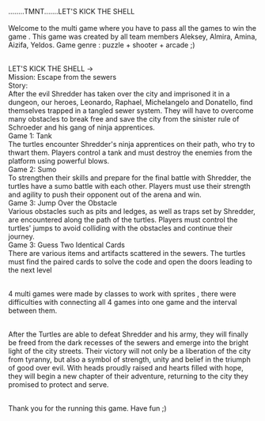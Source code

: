 ........TMNT.......LET'S KICK THE SHELL<br>
<INTRODUCTION><br>
Welcome to the multi game where you have to pass all the games to win the game . This game was created by all team members Aleksey, Almira, Amina, Aizifa, Yeldos.
Game genre : puzzle + shooter + arcade ;)<br>

<DESCRIPTION><br>
LET'S KICK THE SHELL -> <br>
Mission: Escape from the sewers<br>
Story:<br>
After the evil Shredder has taken over the city and imprisoned it in a dungeon, our heroes, Leonardo, Raphael, Michelangelo and Donatello, find themselves trapped in a tangled sewer system. They will have to overcome many obstacles to break free and save the city from the sinister rule of Schroeder and his gang of ninja apprentices.<br>
Game 1: Tank<br>
The turtles encounter Shredder's ninja apprentices on their path, who try to thwart them. Players control a tank and must destroy the enemies from the platform using powerful blows.<br>
Game 2: Sumo<br>
To strengthen their skills and prepare for the final battle with Shredder, the turtles have a sumo battle with each other. Players must use their strength and agility to push their opponent out of the arena and win.<br>
Game 3: Jump Over the Obstacle<br>
Various obstacles such as pits and ledges, as well as traps set by Shredder, are encountered along the path of the turtles. Players must control the turtles' jumps to avoid colliding with the obstacles and continue their journey.<br>
Game 3: Guess Two Identical Cards<br>
There are various items and artifacts scattered in the sewers. The turtles must find the paired cards to solve the code and open the doors leading to the next level<br>

<GAME OPTIONS><br>
4 multi games were made by classes to work with sprites , there were difficulties with connecting all 4 games into one game and the interval between them.<br>


<CONCLUSION><br>
After the Turtles are able to defeat Shredder and his army, they will finally be freed from the dark recesses of the sewers and emerge into the bright light of the city streets. Their victory will not only be a liberation of the city from tyranny, but also a symbol of strength, unity and belief in the triumph of good over evil. With heads proudly raised and hearts filled with hope, they will begin a new chapter of their adventure, returning to the city they promised to protect and serve.<br>

<br>
Thank you for the running this game. Have fun ;)<br>
